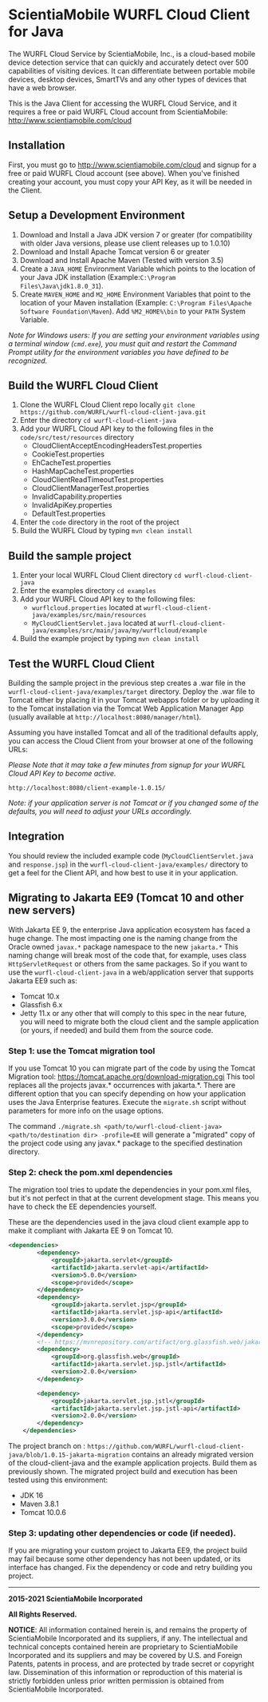# ScientiaMobile WURFL Cloud Client for Java

The WURFL Cloud Service by ScientiaMobile, Inc., is a cloud-based
mobile device detection service that can quickly and accurately
detect over 500 capabilities of visiting devices.  It can differentiate
between portable mobile devices, desktop devices, SmartTVs and any 
other types of devices that have a web browser.

This is the Java Client for accessing the WURFL Cloud Service, and
it requires a free or paid WURFL Cloud account from ScientiaMobile:
http://www.scientiamobile.com/cloud 

Installation
------------

First, you must go to http://www.scientiamobile.com/cloud and signup
for a free or paid WURFL Cloud account (see above).  When you've finished
creating your account, you must copy your API Key, as it will be needed in
the Client.

Setup a Development Environment
-------------------------------

1. Download and Install a Java JDK version 7 or greater (for compatibility with older Java versions, please use client releases up to 1.0.10)
2. Download and Install Apache Tomcat version 6 or greater
3. Download and Install Apache Maven (Tested with version 3.5)
4. Create a `JAVA_HOME` Environment Variable which points to the location of your
Java JDK installation (Example:`C:\Program Files\Java\jdk1.8.0_31`).
5. Create `MAVEN_HOME` and `M2_HOME` Environment Variables that point to the location of your
Maven installation (Example: `C:\Program Files\Apache Software Foundation\Maven`). Add `%M2_HOME%\bin` to your
`PATH` System Variable.

*Note for Windows users: If you are setting your environment variables 
using a terminal window (`cmd.exe`), you must quit and restart the Command Prompt
utility for the environment variables you have defined to be recognized.*

Build the WURFL Cloud Client
----------------------------

1. Clone the WURFL Cloud Client repo locally `git clone https://github.com/WURFL/wurfl-cloud-client-java.git`
2. Enter the directory `cd wurfl-cloud-client-java` 
3. Add your WURFL Cloud API key to the following files in the `code/src/test/resources` directory
    * CloudClientAcceptEncodingHeadersTest.properties
    * CookieTest.properties
    * EhCacheTest.properties
    * HashMapCacheTest.properties
    * CloudClientReadTimeoutTest.properties
    * CloudClientManagerTest.properties
    * InvalidCapability.properties
    * InvalidApiKey.properties
    * DefaultTest.properties
4. Enter the `code` directory in the root of the project
5. Build the WURFL Cloud by typing `mvn clean install`

Build the sample project
----------------------------

1. Enter your local WURFL Cloud Client directory `cd wurfl-cloud-client-java`
2. Enter the examples directory `cd examples`
3. Add your WURFL Cloud API key to the following files:
    * `wurflcloud.properties` located at `wurfl-cloud-client-java/examples/src/main/resources`
    * `MyCloudClientServlet.java` located at `wurfl-cloud-client-java/examples/src/main/java/my/wurflcloud/example`
4. Build the example project by typing `mvn clean install`

Test the WURFL Cloud Client
---------------------------

Building the sample project in the previous step creates a .war file in the `wurfl-cloud-client-java/examples/target` directory. Deploy the .war file to Tomcat either by placing it in your Tomcat webapps folder or by uploading it to the Tomcat installation via the Tomcat Web Application Manager App (usually available at `http://localhost:8080/manager/html`).

Assuming you have installed Tomcat and all of the traditional defaults apply, you can access the Cloud Client from your browser at one of the following URLs: 

*Please Note that it may take a few minutes from signup for your WURFL Cloud API Key to become active.*

`http://localhost:8080/client-example-1.0.15/`

*Note: if your application server is not Tomcat or if you changed some of the defaults, you will need to adjust your URLs accordingly.*

Integration
-----------

You should review the included example code (`MyCloudClientServlet.java` and `response.jsp`) in the `wurfl-cloud-client-java/examples/` directory to get a feel for the Client API, and how best to use it in your application.

Migrating to Jakarta EE9 (Tomcat 10 and other new servers)
-----------
With Jakarta EE 9, the enterprise Java application ecosystem has faced a huge change. The most impacting one is the naming change from the Oracle owned `javax.*` 
package namespace to the new `jakarta.*`
This naming change will break most of the code that, for example, uses class `HttpServletRequest` or others from the same packages.
So if you want to use the `wurfl-cloud-client-java` in a web/application server that supports Jakarta EE9 such as:
  - Tomcat 10.x
  - Glassfish 6.x
  - Jetty 11.x
  or any other that will comply to this spec in the near future, you will need to migrate both the cloud client and the sample application (or yours, if needed) and build them from the source code.
    
### Step 1: use the Tomcat migration tool
If you use Tomcat 10 you can migrate part of the code by using the Tomcat Migration tool: https://tomcat.apache.org/download-migration.cgi
This tool replaces all the projects javax.* occurrences with jakarta.*. There are different option that you can specify depending on how your application uses the 
Java Enterprise features. Execute the `migrate.sh` script without parameters for more info on the usage options.

The command `./migrate.sh <path/to/wurfl-cloud-client-java> <path/to/destination dir> -profile=EE` will generate a "migrated" copy of the project code using any javax.* package to
the specified destination directory.

### Step 2: check the pom.xml dependencies
The migration tool tries to update the dependencies in your pom.xml files, but it's not perfect in that at the current development stage.
This means you have to check the EE dependencies yourself.

These are the dependencies used in the java cloud client example app to make it compliant with Jakarta EE 9 on Tomcat 10.

```xml
<dependencies>
        <dependency>
            <groupId>jakarta.servlet</groupId>
            <artifactId>jakarta.servlet-api</artifactId>
            <version>5.0.0</version>
            <scope>provided</scope>
        </dependency>
        <dependency>
            <groupId>jakarta.servlet.jsp</groupId>
            <artifactId>jakarta.servlet.jsp-api</artifactId>
            <version>3.0.0</version>
            <scope>provided</scope>
        </dependency>
        <!-- https://mvnrepository.com/artifact/org.glassfish.web/jakarta.servlet.jsp.jstl -->
        <dependency>
            <groupId>org.glassfish.web</groupId>
            <artifactId>jakarta.servlet.jsp.jstl</artifactId>
            <version>2.0.0</version>
        </dependency>

        <dependency>
            <groupId>jakarta.servlet.jsp.jstl</groupId>
            <artifactId>jakarta.servlet.jsp.jstl-api</artifactId>
            <version>2.0.0</version>
        </dependency>
    </dependencies>
```

The project branch on : `https://github.com/WURFL/wurfl-cloud-client-java/blob/1.0.15-jakarta-migration`
contains an already migrated version of the cloud-client-java and the example application projects.
Build them as previously shown. The migrated project build and execution has been tested using this environment:

- JDK 16
- Maven 3.8.1
- Tomcat 10.0.6

### Step 3: updating other dependencies or code (if needed).
If you are migrating your custom project to Jakarta EE9, the project build may fail because some other dependency has not been updated, or its interface has changed. Fix the dependency or code and retry building you project.


-----------

**2015-2021 ScientiaMobile Incorporated**

**All Rights Reserved.**

**NOTICE**:  All information contained herein is, and remains the property of
ScientiaMobile Incorporated and its suppliers, if any.  The intellectual
and technical concepts contained herein are proprietary to ScientiaMobile
Incorporated and its suppliers and may be covered by U.S. and Foreign
Patents, patents in process, and are protected by trade secret or copyright
law. Dissemination of this information or reproduction of this material is
strictly forbidden unless prior written permission is obtained from 
ScientiaMobile Incorporated.
